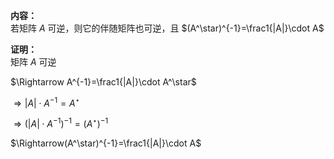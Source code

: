 **内容：**  
若矩阵 $A$ 可逆，则它的伴随矩阵也可逆，且 $(A^\star)^{-1}=\frac1{|A|}\cdot A$  
  
**证明：**  
矩阵 $A$ 可逆  
  
$\Rightarrow A^{-1}=\frac1{|A|}\cdot A^\star$  
  
$\Rightarrow |A|\cdot A^{-1}=A^\star$  
  
$\Rightarrow (|A|\cdot A^{-1})^{-1}  
=(A^\star)^{-1}$  
  
$\Rightarrow(A^\star)^{-1}=\frac1{|A|}\cdot A$  
  
